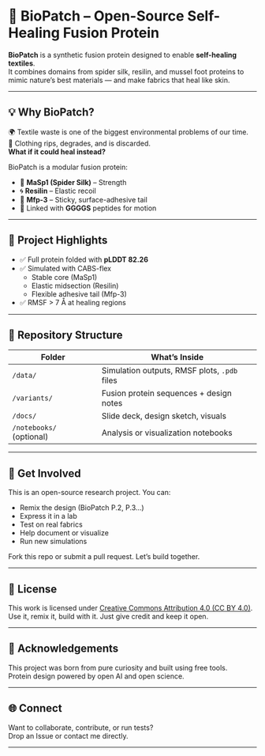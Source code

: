 # 🧬 BioPatch – Open-Source Self-Healing Fusion Protein

**BioPatch** is a synthetic fusion protein designed to enable **self-healing textiles**.  
It combines domains from spider silk, resilin, and mussel foot proteins to mimic nature’s best materials — and make fabrics that heal like skin.

---

## 💡 Why BioPatch?

🌍 Textile waste is one of the biggest environmental problems of our time.  
👕 Clothing rips, degrades, and is discarded.  
**What if it could heal instead?**

BioPatch is a modular fusion protein:
- 🧱 **MaSp1 (Spider Silk)** – Strength  
- 🌀 **Resilin** – Elastic recoil  
- 🎯 **Mfp-3** – Sticky, surface-adhesive tail  
- 🔗 Linked with **GGGGS** peptides for motion

---

## 🔬 Project Highlights

- ✅ Full protein folded with **pLDDT 82.26**
- ✅ Simulated with CABS-flex
  - Stable core (MaSp1)
  - Elastic midsection (Resilin)
  - Flexible adhesive tail (Mfp-3)
- ✅ RMSF > 7 Å at healing regions

---

## 📂 Repository Structure

| Folder | What’s Inside |
|--------|----------------|
| `/data/` | Simulation outputs, RMSF plots, `.pdb` files |
| `/variants/` | Fusion protein sequences + design notes |
| `/docs/` | Slide deck, design sketch, visuals |
| `/notebooks/` (optional) | Analysis or visualization notebooks |

---

## 📢 Get Involved

This is an open-source research project. You can:
- Remix the design (BioPatch P.2, P.3…)
- Express it in a lab
- Test on real fabrics
- Help document or visualize
- Run new simulations

Fork this repo or submit a pull request. Let’s build together.

---

## 🧬 License

This work is licensed under [Creative Commons Attribution 4.0 (CC BY 4.0)](https://creativecommons.org/licenses/by/4.0/).  
Use it, remix it, build with it. Just give credit and keep it open.

---

## 🙏 Acknowledgements

This project was born from pure curiosity and built using free tools.  
Protein design powered by open AI and open science.

---

## 🌐 Connect

Want to collaborate, contribute, or run tests?  
Drop an Issue or contact me directly.

---
